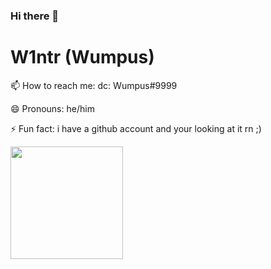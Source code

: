 ### Hi there 👋

# W1ntr (Wumpus)

 📫 How to reach me: dc: Wumpus#9999
 
 😄 Pronouns: he/him
 
 ⚡ Fun fact: i have a github account and your looking at it rn ;)


<p float="left">
  <img src="https://github-readme-stats.vercel.app/api?username=W1ntr&show_icons=true&theme=buefy" height="180">
</p>
